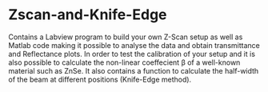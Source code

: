 # Zscan-and-Knife-Edge
Contains a Labview program to build your own Z-Scan setup as well as Matlab code making it possible to analyse the data and obtain transmittance and Reflectance plots. In order to test the calibration of your setup and it is also possible to calculate the non-linear coeffecient β of a well-known material such as ZnSe.  It also contains a function to calculate the half-width of the beam at different positions (Knife-Edge method).
